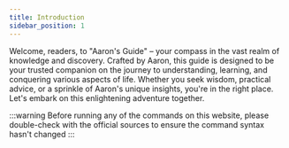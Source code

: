 ```yaml
---
title: Introduction
sidebar_position: 1
---
```


Welcome, readers, to "Aaron's Guide" – your compass in the vast realm of knowledge and discovery. Crafted by Aaron, this guide is designed to be your trusted companion on the journey to understanding, learning, and conquering various aspects of life. Whether you seek wisdom, practical advice, or a sprinkle of Aaron's unique insights, you're in the right place. Let's embark on this enlightening adventure together.

:::warning
Before running any of the commands on this website, please double-check with the official sources to ensure the command syntax hasn't changed
:::